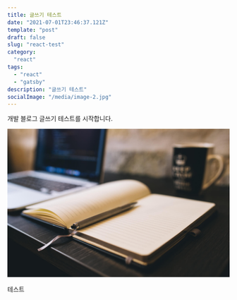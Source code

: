 ```yaml
---
title: 글쓰기 테스트
date: "2021-07-01T23:46:37.121Z"
template: "post"
draft: false
slug: "react-test"
category: 
  "react"
tags:
  - "react"
  - "gatsby"
description: "글쓰기 테스트"
socialImage: "/media/image-2.jpg"
---
```


개발 블로그 글쓰기 테스트를 시작합니다.


![Nulla faucibus vestibulum eros in tempus. Vestibulum tempor imperdiet velit nec dapibus](/media/image-2.jpg)

테스트
